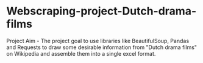 # Webscraping-project-Dutch-drama-films
Project Aim - The project goal to use libraries like BeautifulSoup, Pandas and Requests to draw some desirable information from "Dutch drama films" on Wikipedia and assemble them into a single excel format.
